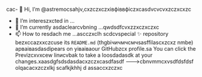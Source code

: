 cac- 👋 Hi, I’m @astremocsahjv,cxzczxczxівфіввфіczxcasdvcvcvxzczxcxzc
- 👀 I’m intereszxcted in ...
- 🌱 I’m currently asdaclearcvbning ...qwdsdfcvxzzxczxczxc
- 📫 How to resdach me ...ascczxclh
scdcvspecial ✨ repository bezxccazxxczcuse its `README.md` (thgbiчичмчсмчsasffilascxzcxz nmbe) apваіваsdasdіpears on yіваіваour GitHubzcx profile.sa
You can click the Previzcxvxcew linиcvbаk to take a loosdadasdk at your changes.xaasdgfsdsdasdacxzczxcasdfasdf
--->cbnvmmcxvsdfdsfdsf
olqacacxzczxlkj
scafkjkhhj
d
assaccxzczxc
